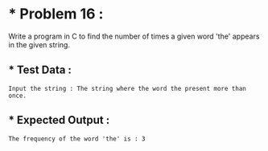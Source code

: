 # * Problem 16 :

Write a program in C to find the number of times a given word 'the' appears in the given string.

## * Test Data :

    Input the string : The string where the word the present more than once.

## * Expected Output :

    The frequency of the word 'the' is : 3